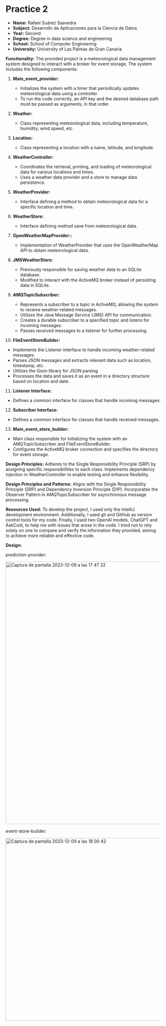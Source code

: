 # Practice 2
- **Name:** Rafael Suárez Saavedra
- **Subject:** Desarrollo de Aplicaciones para la Ciencia de Datos
- **Year:** Second
- **Degree:** Degree in data science and engineering
- **School:** School of Computer Engineering
- **University:** University of Las Palmas de Gran Canaria


**Functionality:** The provided project is a meteorological data management system designed to interact with a broker for event storage. The system includes the following components:

1. **Main_event_provider:**
   - Initializes the system with a timer that periodically updates meteorological data using a controller.
   - To run the code correctly, an API key and the desired database path must be passed as arguments, in that order.

2. **Weather:**
   - Class representing meteorological data, including temperature, humidity, wind speed, etc.

3. **Location:**
   - Class representing a location with a name, latitude, and longitude.

4. **WeatherController:**
   - Coordinates the retrieval, printing, and loading of meteorological data for various locations and times.
   - Uses a weather data provider and a store to manage data persistence.

5. **WeatherProvider:**
    - Interface defining a method to obtain meteorological data for a specific location and time.

6. **WeatherStore:**
   - Interface defining method save from meteorological data.
  
7. **OpenWeatherMapProvider::**
   - Implementation of WeatherProvider that uses the OpenWeatherMap API to obtain meteorological data.

8. **JMSWeatherStore:**
   - Previously responsible for saving weather data to an SQLite database.
   - Modified to interact with the ActiveMQ broker instead of persisting data in SQLite.
  
9. **AMQTopicSubscriber:**
   - Represents a subscriber to a topic in ActiveMQ, allowing the system to receive weather-related messages.
   - Utilizes the Java Message Service (JMS) API for communication.
   - Creates a durable subscriber to a specified topic and listens for incoming messages.
   - Passes received messages to a listener for further processing.
  
10. **FileEventStoreBuilder:**
   - Implements the Listener interface to handle incoming weather-related messages.
   - Parses JSON messages and extracts relevant data such as location, timestamp, etc.
   - Utilizes the Gson library for JSON parsing.
   - Processes the data and saves it as an event in a directory structure based on location and date.

11. **Listener Interface:**
   - Defines a common interface for classes that handle incoming messages.
  
12. **Subscriber Interface:**
   - Defines a common interface for classes that handle received messages.

13. **Main_event_store_builder:**
   - Main class responsible for initializing the system with an AMQTopicSubscriber and FileEventStoreBuilder.
   - Configures the ActiveMQ broker connection and specifies the directory for event storage.

**Design Principles:**
Adheres to the Single Responsibility Principle (SRP) by assigning specific responsibilities to each class. Implements dependency injection in WeatherController to enable testing and enhance flexibility.

**Design Principles and Patterns:**
Aligns with the Single Responsibility Principle (SRP) and Dependency Inversion Principle (DIP). Incorporates the Observer Pattern in AMQTopicSubscriber for asynchronous message processing.


**Resources Used:**
To develop the project, I used only the IntelliJ development environment. Additionally, I used git and GitHub as version control tools for my code. Finally, I used two OpenAI models, ChatGPT and AskCodi, to help me with issues that arose in the code. I tried not to rely solely on one to compare and verify the information they provided, aiming to achieve more reliable and effective code.


**Design:**

 prediction-provider:
 
 <img width="850" alt="Captura de pantalla 2023-12-09 a las 17 47 22" src="https://github.com/rafasuarzz/Practica1/assets/145263164/598e40fa-5c9f-41ab-af4e-0db3af541d60">

event-store-builder:

<img width="592" alt="Captura de pantalla 2023-12-09 a las 18 00 42" src="https://github.com/rafasuarzz/Practica1/assets/145263164/e8f6c884-6549-4a30-8ef2-089e2403ee37">






